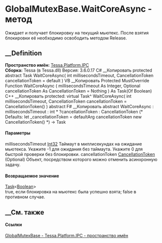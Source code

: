 # GlobalMutexBase.WaitCoreAsync - метод
Ожидает и получает блокировку на текущий мьютекс. После взятия блокировки её
необходимо освободить методом Release.
## __Definition
 **Пространство имён:** [Tessa.Platform.IPC](N_Tessa_Platform_IPC.htm)  
 **Сборка:** Tessa (в Tessa.dll) Версия: 3.6.0.17
C# __Копировать
     protected abstract Task<bool> WaitCoreAsync(
    	int millisecondsTimeout,
    	CancellationToken cancellationToken = default
    )
VB __Копировать
     Protected MustOverride Function WaitCoreAsync ( 
    	millisecondsTimeout As Integer,
    	Optional cancellationToken As CancellationToken = Nothing
    ) As Task(Of Boolean)
C++ __Копировать
     protected:
    virtual Task<bool>^ WaitCoreAsync(
    	int millisecondsTimeout, 
    	CancellationToken cancellationToken = CancellationToken()
    ) abstract
F# __Копировать
     abstract WaitCoreAsync : 
            millisecondsTimeout : int * 
            ?cancellationToken : CancellationToken 
    (* Defaults:
            let _cancellationToken = defaultArg cancellationToken new CancellationToken()
    *)
    -> Task<bool> 
#### Параметры
millisecondsTimeout
[Int32](https://learn.microsoft.com/dotnet/api/system.int32)
     Таймаут в миллисекундах на ожидание мьютекса. Укажите -1 для ожидания без таймаута. Укажите 0 для быстрой проверки без блокировки. 
cancellationToken
[CancellationToken](https://learn.microsoft.com/dotnet/api/system.threading.cancellationtoken)
(Optional)
    Объект, посредством которого можно отменить асинхронную задачу.
#### Возвращаемое значение
[Task](https://learn.microsoft.com/dotnet/api/system.threading.tasks.task-1)<[Boolean](https://learn.microsoft.com/dotnet/api/system.boolean)>  
true, если блокировка на мьютекс была успешно взята; false в противном случае.
## __См. также
#### Ссылки
[GlobalMutexBase - ](T_Tessa_Platform_IPC_GlobalMutexBase.htm)
[Tessa.Platform.IPC - пространство имён](N_Tessa_Platform_IPC.htm)

